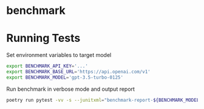 # benchmark

# Running Tests 

Set environment variables to target model

```sh
export BENCHMARK_API_KEY='...'
export BENCHMARK_BASE_URL='https://api.openai.com/v1'
export BENCHMARK_MODEL='gpt-3.5-turbo-0125'
```

Run benchmark in verbose mode and output report

```sh
poetry run pytest -vv -s --junitxml="benchmark-report-${BENCHMARK_MODEL}.xml" --suite="tests/baseline"
```